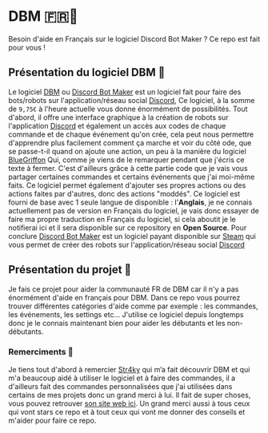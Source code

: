 # DBM 🇫🇷🤖
Besoin d'aide en Français sur le logiciel Discord Bot Maker ? Ce repo est fait pour vous !

## Présentation du logiciel DBM 🤖

Le logiciel [DBM](https://store.steampowered.com/app/682130) ou [Discord Bot Maker](https://store.steampowered.com/app/682130) est un logiciel fait pour faire des bots/robots sur l'application/réseau social [Discord](https://discord.com/), Ce logiciel, à la somme de `9,75€` à l'heure actuelle vous donne énormément de possibilités. Tout d'abord, il offre une interface graphique à la création de robots sur l'application [Discord](https://discord.com/) et également un accès aux codes de chaque commande et de chaque événement qu'on crée, cela peut nous permettre d'apprendre plus facilement comment ça marche et voir du côté ode, que se passe-t-il quand on ajoute une action, un peu à la manière du logiciel [BlueGriffon](http://bluegriffon.org/) Qui, comme je viens de le remarquer pendant que j'écris ce texte à fermer. C'est d'ailleurs grâce à cette partie code que je vais vous partager certaines commandes et certains événements que j'ai moi-même faits. Ce logiciel permet également d'ajouter ses propres actions ou des actions faites par d'autres, donc des actions "moddés". Ce logiciel est fourni de base avec 1 seule langue de disponible : l'**Anglais**, je ne connais actuellement pas de version en Français du logiciel, je vais donc essayer de faire ma propre traduction en Français du logiciel, si cela aboutit je le notifierai ici et il sera disponible sur ce repository en **Open Source**. Pour conclure [Discord Bot Maker](https://store.steampowered.com/app/682130) est un logiciel payant disponible sur [Steam](https://store.steampowered.com/) qui vous permet de créer des robots sur l'application/réseau social [Discord](https://discord.com/)

## Présentation du projet 📄
Je fais ce projet pour aider la communauté FR de DBM car il n'y a pas énormément d'aide en français pour DBM. Dans ce repo vous pourrez trouver différentes catégories d'aide comme par exemple : les commandes, les événements, les settings etc...
J'utilise ce logiciel depuis longtemps donc je le connais maintenant bien pour aider les débutants et les non-débutants.

### Remerciments 🙏
Je tiens tout d'abord à remercier [Str4ky](https://github.com/Str4ky) qui m’a fait découvrir DBM et qui m'a beaucoup aidé à utiliser le logiciel et à faire des commandes, il a d'ailleurs fait des commandes personnalisées que j'ai utilisées dans certains de mes projets donc un grand merci à lui. Il fait de super choses, vous pouvez retrouver [son site web ici](https://straky.fr/).
Un grand merci aussi à tous ceux qui vont stars ce repo et à tout ceux qui vont me donner des conseils et m'aider pour faire ce repo.

